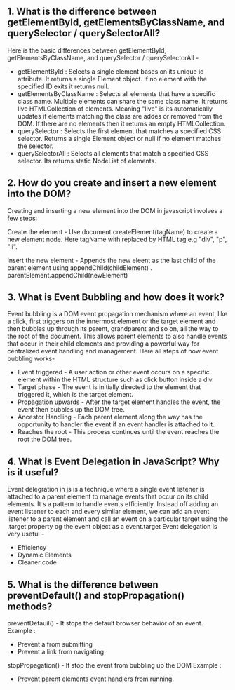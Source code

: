 ## 1. What is the difference between getElementById, getElementsByClassName, and querySelector / querySelectorAll?


Here is the basic differences between getElementById, getElementsByClassName, and querySelector / querySelectorAll -

* getElementById : Selects a single element bases on its unique id attribute. It returns a single Element object. If no element with the specified ID exits it returns null.
* getElementsByClassName : Selects all elements that have a specific class name. Multiple elements can share the same class name. It returns live HTMLCollection of elements. Meaning "live" is its automatically updates if elements matching the class are addes or removed from the DOM. If there are no elements then it returns an empty HTMLCollection.
* querySelector : Selects the first element that matches a specified CSS selector. Returns a single Element object or null if no element matches the selector.
* querySelectorAll : Selects all elements that match a specified CSS selector. Its returns static NodeList of elements.


## 2. How do you create and insert a new element into the DOM?

Creating and inserting a new element into the DOM in javascript involves a few steps:

Create the element - Use document.createElement(tagName) to create a new element node. Here tagName with replaced by HTML tag e.g "div", "p", "li".

Insert the new element - Appends the new eleent as the last child of the parent element using appendChild(childElement) .
parentElement.appendChild(newElement)


## 3. What is Event Bubbling and how does it work?

Event bubbling is a DOM event propagation mechanism where an event, like a click, first triggers on the innermost element or the target element and then bubbles up through its parent, grandparent and so on, all the way to the root of the document. This allows parent elements to also handle events that occur in their child elements and providing a powerful way for centralized event handling and management.
Here all steps of how event bubbling works-
* Event triggered - A user action or other event occurs on a specific element within the HTML structure such as click button inside a div.
* Target phase - The event is initially directed to the element that triggered it, which is the target element.
* Propagation upwards - After the target element handles the event, the event then bubbles up the DOM tree.
* Ancestor Handling - Each parent element along the way has the opportunity to handler the event if an event handler is attached to it.
* Reaches the root - This process continues until the event reaches the root the DOM tree.


## 4. What is Event Delegation in JavaScript? Why is it useful?

Event delegration in js is a technique where a single event listener is attached to a parent element to manage events that occur on its child elements. It s a pattern to handle events efficiently. Instead off adding an event listener to each and every similar element, we can add an event listener to a parent element and call an event on a particular target using the .target property og the event object as a event.target
Event delegation is very useful -
* Efficiency
* Dynamic Elements
* Cleaner code


  

## 5. What is the difference between preventDefault() and stopPropagation() methods?

preventDefauil() - It stops the default browser behavior of an event.
Example :
* Prevent a from submitting
* Prevent a link from navigating

stopPropagation() - It stop the event from bubbling up the DOM
Example :
* Prevent parent elements event handlers from running.

